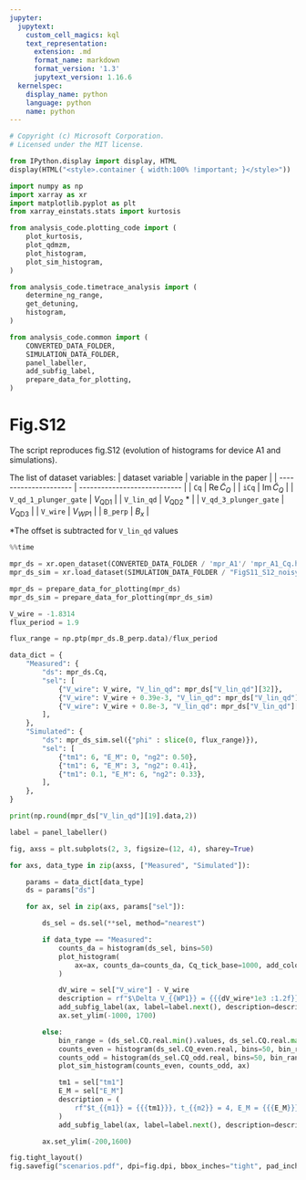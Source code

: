 ```yaml
---
jupyter:
  jupytext:
    custom_cell_magics: kql
    text_representation:
      extension: .md
      format_name: markdown
      format_version: '1.3'
      jupytext_version: 1.16.6
  kernelspec:
    display_name: python
    language: python
    name: python
---
```


```python
# Copyright (c) Microsoft Corporation.
# Licensed under the MIT license.
```

```python
from IPython.display import display, HTML
display(HTML("<style>.container { width:100% !important; }</style>"))
```

```python
import numpy as np
import xarray as xr
import matplotlib.pyplot as plt
from xarray_einstats.stats import kurtosis

from analysis_code.plotting_code import (
    plot_kurtosis,
    plot_qdmzm,
    plot_histogram,
    plot_sim_histogram,
)

from analysis_code.timetrace_analysis import (
    determine_ng_range,
    get_detuning,
    histogram,
)

from analysis_code.common import (
    CONVERTED_DATA_FOLDER,
    SIMULATION_DATA_FOLDER,
    panel_labeller,
    add_subfig_label,
    prepare_data_for_plotting,
)
```

# Fig.S12

The script reproduces fig.S12 (evolution of histograms for device A1 and simulations).

The list of dataset variables:
| dataset variable      | variable in the paper        |
| --------------------- | ---------------------------- |
| `Cq`                  | $\mathrm{Re}\, \tilde C_{Q}$ |
| `iCq`                 | $\mathrm{Im}\, \tilde C_{Q}$ |
| `V_qd_1_plunger_gate` | $V_\mathrm{QD1}$             |
| `V_lin_qd`            | $V_\mathrm{QD2}$ *           |
| `V_qd_3_plunger_gate` | $V_\mathrm{QD3}$             |
| `V_wire`              | $V_{WP1}$                    |
| `B_perp`              | $B_x$                        |

*The offset is subtracted for `V_lin_qd` values

```python
%%time

mpr_ds = xr.open_dataset(CONVERTED_DATA_FOLDER / 'mpr_A1'/ 'mpr_A1_Cq.h5')
mpr_ds_sim = xr.load_dataset(SIMULATION_DATA_FOLDER / "FigS11_S12_noisy_data.h5",engine="h5netcdf") * 1e3
```

```python
mpr_ds = prepare_data_for_plotting(mpr_ds)
mpr_ds_sim = prepare_data_for_plotting(mpr_ds_sim)
```

```python
V_wire = -1.8314
flux_period = 1.9

flux_range = np.ptp(mpr_ds.B_perp.data)/flux_period

data_dict = {
    "Measured": {
        "ds": mpr_ds.Cq,
        "sel": [
            {"V_wire": V_wire, "V_lin_qd": mpr_ds["V_lin_qd"][32]},
            {"V_wire": V_wire + 0.39e-3, "V_lin_qd": mpr_ds["V_lin_qd"][19]},
            {"V_wire": V_wire + 0.8e-3, "V_lin_qd": mpr_ds["V_lin_qd"][57]},
        ],
    },
    "Simulated": {
        "ds": mpr_ds_sim.sel({"phi" : slice(0, flux_range)}),
        "sel": [
            {"tm1": 6, "E_M": 0, "ng2": 0.50},
            {"tm1": 6, "E_M": 3, "ng2": 0.41},
            {"tm1": 0.1, "E_M": 6, "ng2": 0.33},
        ],
    },
}
```

```python
print(np.round(mpr_ds["V_lin_qd"][19].data,2))
```

```python
label = panel_labeller()

fig, axss = plt.subplots(2, 3, figsize=(12, 4), sharey=True)

for axs, data_type in zip(axss, ["Measured", "Simulated"]):

    params = data_dict[data_type]
    ds = params["ds"]

    for ax, sel in zip(axs, params["sel"]):

        ds_sel = ds.sel(**sel, method="nearest")

        if data_type == "Measured":
            counts_da = histogram(ds_sel, bins=50)
            plot_histogram(
                ax=ax, counts_da=counts_da, Cq_tick_base=1000, add_colorbar=False
            )

            dV_wire = sel["V_wire"] - V_wire
            description = rf"$\Delta V_{{WP1}} = {{{dV_wire*1e3 :1.2f}}}$ mV"
            add_subfig_label(ax, label=label.next(), description=description)
            ax.set_ylim(-1000, 1700)

        else:
            bin_range = (ds_sel.CQ.real.min().values, ds_sel.CQ.real.max().values)
            counts_even = histogram(ds_sel.CQ_even.real, bins=50, bin_range=bin_range)
            counts_odd = histogram(ds_sel.CQ_odd.real, bins=50, bin_range=bin_range)
            plot_sim_histogram(counts_even, counts_odd, ax)

            tm1 = sel["tm1"]
            E_M = sel["E_M"]
            description = (
                rf"$t_{{m1}} = {{{tm1}}}, t_{{m2}} = 4, E_M = {{{E_M}}}$ $[\mu eV]$ "
            )
            add_subfig_label(ax, label=label.next(), description=description)

        ax.set_ylim(-200,1600)

fig.tight_layout()
fig.savefig("scenarios.pdf", dpi=fig.dpi, bbox_inches="tight", pad_inches=0.01)
```

```python

```
